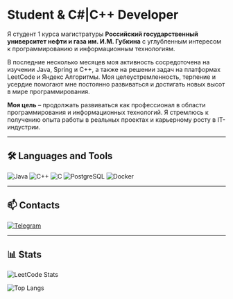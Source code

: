 # Student & C#|C++ Developer

Я студент 1 курса магистратуры **Российский государственный университет нефти и газа им. И.М. Губкина** с углубленным интересом к программированию и информационным технологиям.

В последние несколько месяцев моя активность сосредоточена на изучении Java, Spring и C++, а также на решении задач на платформах LeetCode и Яндекс Алгоритмы. Моя целеустремленность, терпение и усердие помогают мне постоянно развиваться и достигать новых высот в мире программирования.

**Моя цель** – продолжать развиваться как профессионал в области программирования и информационных технологий. Я стремлюсь к получению опыта работы в реальных проектах и карьерному росту в IT-индустрии.

---

## **🛠 Languages and Tools**
<p align="left">
  <img src="https://img.shields.io/badge/Java-ED8B00?style=for-the-badge&logo=openjdk&logoColor=white" alt="Java">
  <img src="https://github.com/ziadOUA/m3-Markdown-Badges/blob/master/badges/C%2B%2B/c%2B%2B1.svg?style=for-the-badge&logo=c-sharp&logoColor=white" alt="C++">
  <img src="https://github.com/ziadOUA/m3-Markdown-Badges/blob/master/badges/C/c1.svg?style=for-the-badge&logo=c%2B%2B&logoColor=white" alt="C">
  <img src="https://github.com/ziadOUA/m3-Markdown-Badges/blob/master/badges/PostgreSQL/postgresql1.svg?style=for-the-badge&logo=postgresql&logoColor=white" alt="PostgreSQL">
  <img src=" https://github.com/ziadOUA/m3-Markdown-Badges/blob/master/badges/Docker/docker1.svg?style=for-the-badge&logo=postgresql&logoColor=white" alt="Docker">
 
</p>



---

## 📫 Contacts
[![Telegram](https://img.shields.io/badge/Telegram-2CA5E0?style=for-the-badge&logo=telegram&logoColor=white)](https://t.me/your_username)

---

## 📊 Stats
![LeetCode Stats](https://leetcard.jacoblin.cool/your_leetcode_username?theme=light&ext=activity)

![Top Langs](https://github-readme-stats.vercel.app/api/top-langs/?username=your_github_username&layout=compact&theme=light)

